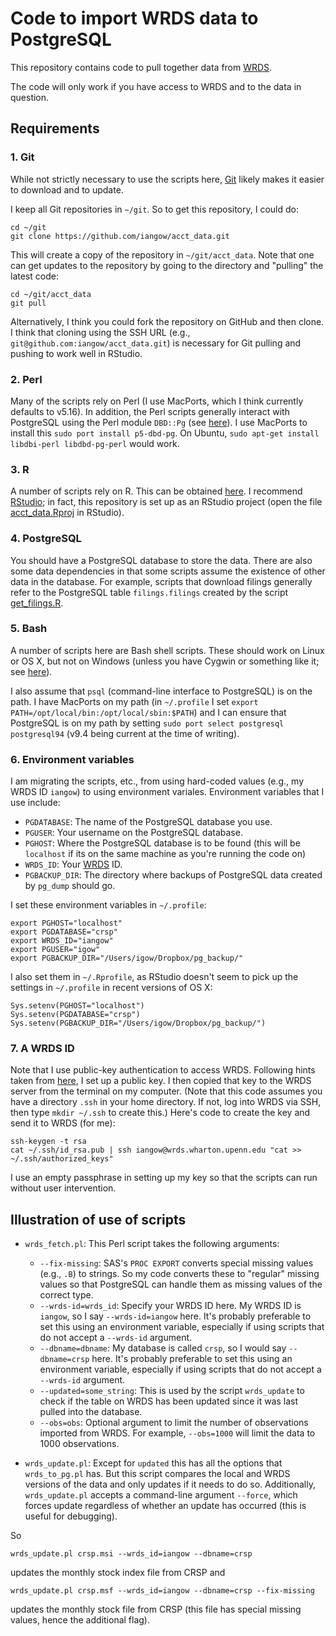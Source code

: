 Code to import WRDS data to PostgreSQL
=========

This repository contains code to pull together data from [WRDS](https://wrds-web.wharton.upenn.edu/wrds/).

The code will only work if you have access to WRDS and to the data in question.

## Requirements

### 1. Git

While not strictly necessary to use the scripts here, [Git](https://git-scm.com/downloads) likely makes it easier to download and to update.

I keep all Git repositories in `~/git`. So to get this repository, I could do:

```
cd ~/git
git clone https://github.com/iangow/acct_data.git
```

This will create a copy of the repository in `~/git/acct_data`.
Note that one can get updates to the repository by going to the directory and "pulling" the latest code:

```
cd ~/git/acct_data
git pull
```

Alternatively, I think you could fork the repository on GitHub and then clone. 
I think that cloning using the SSH URL (e.g., `git@github.com:iangow/acct_data.git`) is necessary for Git pulling and pushing to work well in RStudio.

### 2. Perl

Many of the scripts rely on Perl (I use MacPorts, which I think currently defaults to v5.16).
In addition, the Perl scripts generally interact with PostgreSQL using the Perl
module `DBD::Pg` (see [here](http://search.cpan.org/dist/DBD-Pg/Pg.pm)). 
I use MacPorts to install this `sudo port install p5-dbd-pg`.
On Ubuntu, `sudo apt-get install libdbi-perl libdbd-pg-perl` would work.

### 3. R

A number of scripts rely on R.
This can be obtained [here](https://cran.rstudio.com/).
I recommend [RStudio](https://www.rstudio.com/products/RStudio/);
in fact, this repository is set up as an RStudio project (open the file [acct_data.Rproj](blob/master/acct_data.Rproj) in RStudio).

### 4. PostgreSQL

You should have a PostgreSQL database to store the data.
There are also some data dependencies in that some scripts assume the existence of other data in the database.
For example, scripts that download filings generally refer to the PostgreSQL table `filings.filings` created by the script [get_filings.R](blob/master/filings/get_filings.R).

### 5. Bash

A number of scripts here are Bash shell scripts.
These should work on Linux or OS X, but not on Windows (unless you have Cygwin or something like it; see [here](http://stackoverflow.com/questions/6413377/is-there-a-way-to-run-bash-scripts-on-windows)).

I also assume that `psql` (command-line interface to PostgreSQL) is on the path.
I have MacPorts on my path (in `~/.profile` I set `export PATH=/opt/local/bin:/opt/local/sbin:$PATH`) and I can ensure that PostgreSQL is on my path by setting `sudo port select postgresql postgresql94` (v9.4 being current at the time of writing).

### 6. Environment variables

I am migrating the scripts, etc., from using hard-coded values (e.g., my WRDS ID `iangow`) to using environment variales. 
Environment variables that I use include:

- `PGDATABASE`: The name of the PostgreSQL database you use.
- `PGUSER`: Your username on the PostgreSQL database.
- `PGHOST`: Where the PostgreSQL database is to be found (this will be `localhost` if its on the same machine as you're running the code on)
- `WRDS_ID`: Your [WRDS](https://wrds-web.wharton.upenn.edu/wrds/) ID.
- `PGBACKUP_DIR`: The directory where backups of PostgreSQL data created by `pg_dump` should go.

I set these environment variables in `~/.profile`:

```
export PGHOST="localhost"
export PGDATABASE="crsp"
export WRDS_ID="iangow"
export PGUSER="igow"
export PGBACKUP_DIR="/Users/igow/Dropbox/pg_backup/"
```

I also set them in `~/.Rprofile`, as RStudio doesn't seem to pick up the settings in `~/.profile` in recent versions of OS X:

```
Sys.setenv(PGHOST="localhost")
Sys.setenv(PGDATABASE="crsp")
Sys.setenv(PGBACKUP_DIR="/Users/igow/Dropbox/pg_backup/")
```

### 7. A WRDS ID

Note that I use public-key authentication to access WRDS. Following hints taken from [here](http://www.debian-administration.org/articles/152), I set up a public key. I then copied that key to the WRDS server from the terminal on my computer. (Note that this code assumes you have a directory `.ssh` in your home directory. If not, log into WRDS via SSH, then type `mkdir ~/.ssh` to create this.) Here's code to create the key and send it to WRDS (for me):

```
ssh-keygen -t rsa
cat ~/.ssh/id_rsa.pub | ssh iangow@wrds.wharton.upenn.edu "cat >> ~/.ssh/authorized_keys"
```

I use an empty passphrase in setting up my key so that the scripts can run without user intervention.

## Illustration of use of scripts

- `wrds_fetch.pl`: This Perl script takes the following arguments:
    - `--fix-missing`: SAS's `PROC EXPORT` converts special missing values (e.g., `.B`) to strings. So my code converts these to "regular" missing values so that PostgreSQL can handle them as missing values of the correct type.
    - `--wrds-id=wrds_id`: Specify your WRDS ID here. My WRDS ID is `iangow`, so I say `--wrds-id=iangow` here. It's probably preferable to set this using an environment variable, especially if using scripts that do not accept a `--wrds-id` argument.
    - `--dbname=dbname`: My database is called `crsp`, so I would say `--dbname=crsp` here.  It's probably preferable to set this using an environment variable, especially if using scripts that do not accept a `--wrds-id` argument.
    - `--updated=some_string`: This is used by the script `wrds_update` to check if the table on WRDS has been updated since it was last pulled into the database.
    - `--obs=obs`: Optional argument to limit the number of observations imported from WRDS. For example, `--obs=1000` will limit the data to 1000 observations.

- `wrds_update.pl`: Except for `updated` this has all the options that `wrds_to_pg.pl` has. But this script compares the local and WRDS versions of the data and only updates if it needs to do so. Additionally, `wrds_update.pl` accepts a command-line argument `--force`, which forces update regardless of whether an update has occurred (this is useful for debugging).

So 
```
wrds_update.pl crsp.msi --wrds_id=iangow --dbname=crsp
```
updates the monthly stock index file from CRSP and 
```
wrds_update.pl crsp.msf --wrds_id=iangow --dbname=crsp --fix-missing
```
updates the monthly stock file from CRSP (this file has special missing values, hence the additional flag).
